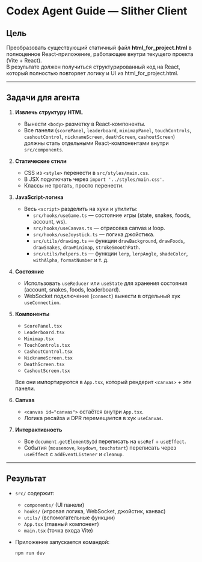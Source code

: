 # Codex Agent Guide — Slither Client

## Цель
Преобразовать существующий статичный файл **html_for_project.html** в полноценное React-приложение, работающее внутри текущего проекта (Vite + React).  
В результате должен получиться структурированный код на React, который полностью повторяет логику и UI из html_for_project.html.

---

## Задачи для агента
1. **Извлечь структуру HTML**
    - Вынести `<body>` разметку в React-компоненты.
    - Все панели (`scorePanel`, `leaderboard`, `minimapPanel`, `touchControls`, `cashoutControl`, `nicknameScreen`, `deathScreen`, `cashoutScreen`) должны стать отдельными React-компонентами внутри `src/components`.

2. **Статические стили**
    - CSS из `<style>` перенести в `src/styles/main.css`.
    - В JSX подключать через `import '../styles/main.css'`.
    - Классы не трогать, просто перенести.

3. **JavaScript-логика**
    - Весь `<script>` разделить на хуки и утилиты:
        - `src/hooks/useGame.ts` — состояние игры (state, snakes, foods, account, ws).
        - `src/hooks/useCanvas.ts` — отрисовка canvas и loop.
        - `src/hooks/useJoystick.ts` — логика джойстика.
        - `src/utils/drawing.ts` — функции `drawBackground`, `drawFoods`, `drawSnakes`, `drawMinimap`, `strokeSmoothPath`.
        - `src/utils/helpers.ts` — функции `lerp`, `lerpAngle`, `shadeColor`, `withAlpha`, `formatNumber` и т. д.

4. **Состояние**
    - Использовать `useReducer` или `useState` для хранения состояния (account, snakes, foods, leaderboard).
    - WebSocket подключение (`connect`) вынести в отдельный хук `useConnection`.

5. **Компоненты**
    - `ScorePanel.tsx`
    - `Leaderboard.tsx`
    - `Minimap.tsx`
    - `TouchControls.tsx`
    - `CashoutControl.tsx`
    - `NicknameScreen.tsx`
    - `DeathScreen.tsx`
    - `CashoutScreen.tsx`

   Все они импортируются в `App.tsx`, который рендерит `<canvas>` + эти панели.

6. **Canvas**
    - `<canvas id="canvas">` остаётся внутри `App.tsx`.
    - Логика ресайза и DPR перемещается в хук `useCanvas`.

7. **Интерактивность**
    - Все `document.getElementById` переписать на `useRef` + `useEffect`.
    - События (`mousemove`, `keydown`, `touchstart`) переписать через `useEffect` с `addEventListener` и `cleanup`.

---

## Результат
- `src/` содержит:
    - `components/` (UI панели)
    - `hooks/` (игровая логика, WebSocket, джойстик, канвас)
    - `utils/` (вспомогательные функции)
    - `App.tsx` (главный компонент)
    - `main.tsx` (точка входа Vite)

- Приложение запускается командой:
  ```bash
  npm run dev
